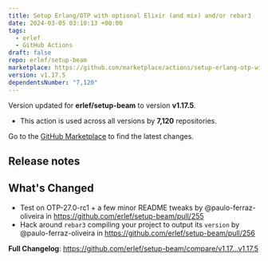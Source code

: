 ```yaml
---
title: Setup Erlang/OTP with optional Elixir (and mix) and/or rebar3
date: 2024-03-05 03:10:13 +00:00
tags:
  - erlef
  - GitHub Actions
draft: false
repo: erlef/setup-beam
marketplace: https://github.com/marketplace/actions/setup-erlang-otp-with-optional-elixir-and-mix-and-or-rebar3
version: v1.17.5
dependentsNumber: "7,120"
---
```



Version updated for **erlef/setup-beam** to version **v1.17.5**.
- This action is used across all versions by **7,120** repositories.

Go to the [GitHub Marketplace](https://github.com/marketplace/actions/setup-erlang-otp-with-optional-elixir-and-mix-and-or-rebar3) to find the latest changes.

## Release notes

## What's Changed
* Test on OTP-27.0-rc1 + a few minor README tweaks by @paulo-ferraz-oliveira in https://github.com/erlef/setup-beam/pull/255
* Hack around `rebar3` compiling your project to output its `version` by @paulo-ferraz-oliveira in https://github.com/erlef/setup-beam/pull/256


**Full Changelog**: https://github.com/erlef/setup-beam/compare/v1.17...v1.17.5
